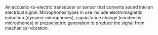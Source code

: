 An acoustic-to-electric transducer or sensor that converts sound into an electrical signal.  Microphones types in use include electromagnetic induction (dynamic microphones), capacitance change (condenser microphones) or piezoelectric generation to produce the signal from mechanical vibration.